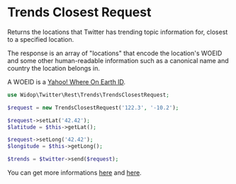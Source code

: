 # Trends Closest Request

Returns the locations that Twitter has trending topic information for, closest to a specified location.

The response is an array of "locations" that encode the location's WOEID and some other human-readable information such
as a canonical name and country the location belongs in.

A WOEID is a [Yahoo! Where On Earth ID](http://developer.yahoo.com/geo/geoplanet/).

``` php
use Widop\Twitter\Rest\Trends\TrendsClosestRequest;

$request = new TrendsClosestRequest('122.3', '-10.2');

$request->setLat('42.42');
$latitude = $this->getLat();

$request->setLong('42.42');
$longitude = $this->getLong();

$trends = $twitter->send($request);
```

You can get more informations [here](https://dev.twitter.com/docs/api/1.1/get/trends/closest) and
[here](http://developer.yahoo.com/geo/geoplanet/).
